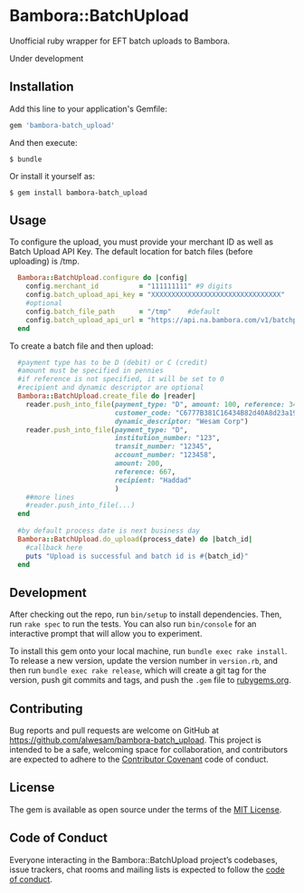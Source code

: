 # Bambora::BatchUpload

Unofficial ruby wrapper for EFT batch uploads to Bambora.

Under development

## Installation

Add this line to your application's Gemfile:

```ruby
gem 'bambora-batch_upload'
```

And then execute:

    $ bundle

Or install it yourself as:

    $ gem install bambora-batch_upload

## Usage

To configure the upload, you must provide your merchant ID as well as Batch
Upload API Key. The default location for batch files (before uploading) is /tmp.

```ruby
  Bambora::BatchUpload.configure do |config|
    config.merchant_id          = "111111111" #9 digits
    config.batch_upload_api_key = "XXXXXXXXXXXXXXXXXXXXXXXXXXXXXXXX"
    #optional
    config.batch_file_path      = "/tmp"    #default
    config.batch_upload_api_url = "https://api.na.bambora.com/v1/batchpayments" #default
  end
```

To create a batch file and then upload:

```ruby
  #payment type has to be D (debit) or C (credit)
  #amount must be specified in pennies
  #if reference is not specified, it will be set to 0
  #recipient and dynamic descriptor are optional
  Bambora::BatchUpload.create_file do |reader|
    reader.push_into_file(payment_type: "D", amount: 100, reference: 34, 
                          customer_code: "C6777B381C16434B82d40A8d23a19a68",
                          dynamic_descriptor: "Wesam Corp") 
    reader.push_into_file(payment_type: "D",
                          institution_number: "123",
                          transit_number: "12345",
                          account_number: "123458",
                          amount: 200,
                          reference: 667,
                          recipient: "Haddad"
                          )
    ##more lines
    #reader.push_into_file(...)
  end
   
  #by default process date is next business day
  Bambora::BatchUpload.do_upload(process_date) do |batch_id|
    #callback here
    puts "Upload is successful and batch id is #{batch_id}"
  end
```

## Development

After checking out the repo, run `bin/setup` to install dependencies. Then, run `rake spec` to run the tests. You can also run `bin/console` for an interactive prompt that will allow you to experiment.

To install this gem onto your local machine, run `bundle exec rake install`. To release a new version, update the version number in `version.rb`, and then run `bundle exec rake release`, which will create a git tag for the version, push git commits and tags, and push the `.gem` file to [rubygems.org](https://rubygems.org).

## Contributing

Bug reports and pull requests are welcome on GitHub at https://github.com/alwesam/bambora-batch_upload. This project is intended to be a safe, welcoming space for collaboration, and contributors are expected to adhere to the [Contributor Covenant](http://contributor-covenant.org) code of conduct.

## License

The gem is available as open source under the terms of the [MIT License](https://opensource.org/licenses/MIT).

## Code of Conduct

Everyone interacting in the Bambora::BatchUpload project’s codebases, issue trackers, chat rooms and mailing lists is expected to follow the [code of conduct](https://github.com/alwesam/bambora-batch_upload/blob/master/CODE_OF_CONDUCT.md).
